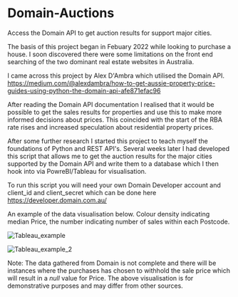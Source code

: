 # Domain-Auctions
Access the Domain API to get auction results for support major cities. 

The basis of this project began in Febuary 2022 while looking to purchase a house. 
I soon discovered there were some limitations on the front end searching of the two dominant real estate websites in Australia.

I came across this project by Alex D'Ambra which utilised the Domain API. 
https://medium.com/@alexdambra/how-to-get-aussie-property-price-guides-using-python-the-domain-api-afe871efac96

After reading the Domain API documentation I realised that it would be possible to get the sales results for properties and use this to make more informed decisions about prices. This coincided with the start of the RBA rate rises and increased speculation about residential property prices.

After some further research I started this project to teach myself the foundations of Python and REST API's. 
Several weeks later I had developed this script that allows me to get the auction results for the major cities supported by the Domain API 
and write them to a database which I then hook into via PowreBI/Tableau for visualisation. 

To run this script you will need your own Domain Developer account and client_id and client_secret which can be done here
https://developer.domain.com.au/

An example of the data visualisation below. Colour density indicating median Price, the number indicating number of sales within each Postcode.

![Tableau_example](https://user-images.githubusercontent.com/113073854/206088732-b924e4b1-7cd4-4350-af72-eb5d15a2086e.PNG)

![Tableau_example_2](https://user-images.githubusercontent.com/113073854/206089729-b35fb7f7-abd1-4916-ba3c-ff13256f3313.PNG)

Note: The data gathered from Domain is not complete and there will be instances where the purchases has chosen to withhold the sale price which will result in a _null_ value for Price. The above visualisation is for demonstrative purposes and may differ from other sources. 
